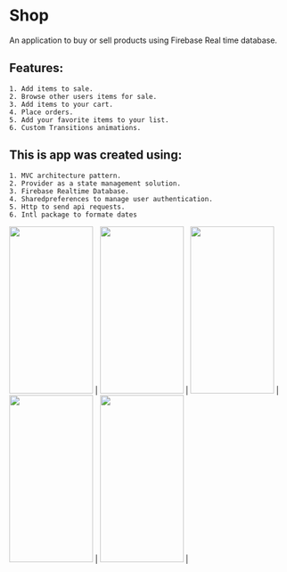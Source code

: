 # Shop 
An application to buy or sell products using Firebase Real time database.

## Features:
```
1. Add items to sale.
2. Browse other users items for sale.
3. Add items to your cart.
4. Place orders.
5. Add your favorite items to your list.
6. Custom Transitions animations.
```

## This is app was created using:
```
1. MVC architecture pattern.
2. Provider as a state management solution.
3. Firebase Realtime Database.
4. Sharedpreferences to manage user authentication.
5. Http to send api requests.
6. Intl package to formate dates
```

<img src="https://github.com/ahmed-moharam-94/Shop/blob/master/media/drawer.jpg" width="150" height="300"> |
<img src="https://github.com/ahmed-moharam-94/Shop/blob/master/media/home_screen.jpg" width="150" height="300"> |
<img src="https://github.com/ahmed-moharam-94/Shop/blob/master/media/usesr_products.jpg" width="150" height="300"> |
<img src="https://github.com/ahmed-moharam-94/Shop/blob/master/media/cart_screen.jpg" width="150" height="300"> |
<img src="https://github.com/ahmed-moharam-94/Shop/blob/master/media/orders_screen.jpg" width="150" height="300"> |
